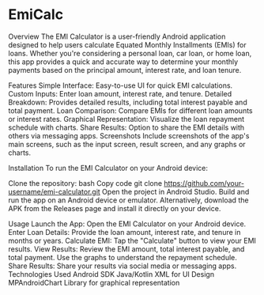 # EmiCalc

Overview
The EMI Calculator is a user-friendly Android application designed to help users calculate Equated Monthly Installments (EMIs) for loans. Whether you're considering a personal loan, car loan, or home loan, this app provides a quick and accurate way to determine your monthly payments based on the principal amount, interest rate, and loan tenure.

Features
Simple Interface: Easy-to-use UI for quick EMI calculations.
Custom Inputs: Enter loan amount, interest rate, and tenure.
Detailed Breakdown: Provides detailed results, including total interest payable and total payment.
Loan Comparison: Compare EMIs for different loan amounts or interest rates.
Graphical Representation: Visualize the loan repayment schedule with charts.
Share Results: Option to share the EMI details with others via messaging apps.
Screenshots
Include screenshots of the app's main screens, such as the input screen, result screen, and any graphs or charts.

Installation
To run the EMI Calculator on your Android device:

Clone the repository:
bash
Copy code
git clone https://github.com/your-username/emi-calculator.git
Open the project in Android Studio.
Build and run the app on an Android device or emulator.
Alternatively, download the APK from the Releases page and install it directly on your device.

Usage
Launch the App: Open the EMI Calculator on your Android device.
Enter Loan Details: Provide the loan amount, interest rate, and tenure in months or years.
Calculate EMI: Tap the "Calculate" button to view your EMI results.
View Results: Review the EMI amount, total interest payable, and total payment. Use the graphs to understand the repayment schedule.
Share Results: Share your results via social media or messaging apps.
Technologies Used
Android SDK
Java/Kotlin
XML for UI Design
MPAndroidChart Library for graphical representation
